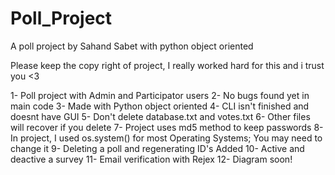 # Poll_Project
A poll project by Sahand Sabet with python object oriented

Please keep the copy right of project, I really worked hard for this and i trust you <3

1- Poll project with Admin and Participator users
2- No bugs found yet in main code
3- Made with Python object oriented
4- CLI isn't finished and doesnt have GUI
5- Don't delete database.txt and votes.txt
6- Other files will recover if you delete
7- Project uses md5 method to keep passwords
8- In project, I used os.system() for most Operating Systems; You may need to change it
9- Deleting a poll and regenerating ID's Added
10- Active and deactive a survey
11- Email verification with Rejex
12- Diagram soon!

